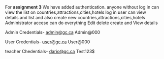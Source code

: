 For **assignment 3** We have added authentication.
anyone without log in can view the list on countries,attractions,cities,hotels
log in user can view details and list and also create new countries,attractions,cities,hotels 
Administrator accese can do everything Edit delete create and View details

Admin Credentials-
admin@gc.ca
Admin@000

User Credentials-
user@gc.ca
User@000

teacher Chedentials-
dario@gc.ca
Test123$
